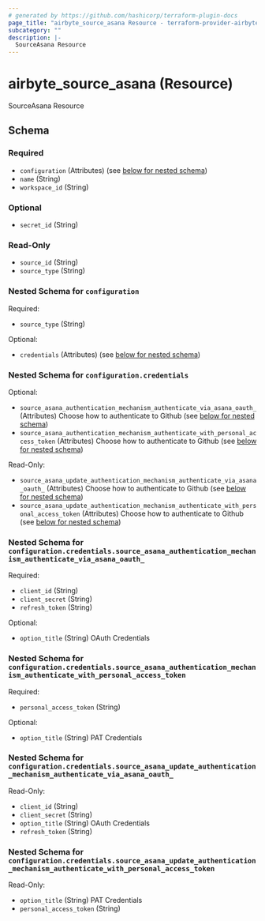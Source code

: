```yaml
---
# generated by https://github.com/hashicorp/terraform-plugin-docs
page_title: "airbyte_source_asana Resource - terraform-provider-airbyte"
subcategory: ""
description: |-
  SourceAsana Resource
---
```


# airbyte_source_asana (Resource)

SourceAsana Resource



<!-- schema generated by tfplugindocs -->
## Schema

### Required

- `configuration` (Attributes) (see [below for nested schema](#nestedatt--configuration))
- `name` (String)
- `workspace_id` (String)

### Optional

- `secret_id` (String)

### Read-Only

- `source_id` (String)
- `source_type` (String)

<a id="nestedatt--configuration"></a>
### Nested Schema for `configuration`

Required:

- `source_type` (String)

Optional:

- `credentials` (Attributes) (see [below for nested schema](#nestedatt--configuration--credentials))

<a id="nestedatt--configuration--credentials"></a>
### Nested Schema for `configuration.credentials`

Optional:

- `source_asana_authentication_mechanism_authenticate_via_asana_oauth_` (Attributes) Choose how to authenticate to Github (see [below for nested schema](#nestedatt--configuration--credentials--source_asana_authentication_mechanism_authenticate_via_asana_oauth_))
- `source_asana_authentication_mechanism_authenticate_with_personal_access_token` (Attributes) Choose how to authenticate to Github (see [below for nested schema](#nestedatt--configuration--credentials--source_asana_authentication_mechanism_authenticate_with_personal_access_token))

Read-Only:

- `source_asana_update_authentication_mechanism_authenticate_via_asana_oauth_` (Attributes) Choose how to authenticate to Github (see [below for nested schema](#nestedatt--configuration--credentials--source_asana_update_authentication_mechanism_authenticate_via_asana_oauth_))
- `source_asana_update_authentication_mechanism_authenticate_with_personal_access_token` (Attributes) Choose how to authenticate to Github (see [below for nested schema](#nestedatt--configuration--credentials--source_asana_update_authentication_mechanism_authenticate_with_personal_access_token))

<a id="nestedatt--configuration--credentials--source_asana_authentication_mechanism_authenticate_via_asana_oauth_"></a>
### Nested Schema for `configuration.credentials.source_asana_authentication_mechanism_authenticate_via_asana_oauth_`

Required:

- `client_id` (String)
- `client_secret` (String)
- `refresh_token` (String)

Optional:

- `option_title` (String) OAuth Credentials


<a id="nestedatt--configuration--credentials--source_asana_authentication_mechanism_authenticate_with_personal_access_token"></a>
### Nested Schema for `configuration.credentials.source_asana_authentication_mechanism_authenticate_with_personal_access_token`

Required:

- `personal_access_token` (String)

Optional:

- `option_title` (String) PAT Credentials


<a id="nestedatt--configuration--credentials--source_asana_update_authentication_mechanism_authenticate_via_asana_oauth_"></a>
### Nested Schema for `configuration.credentials.source_asana_update_authentication_mechanism_authenticate_via_asana_oauth_`

Read-Only:

- `client_id` (String)
- `client_secret` (String)
- `option_title` (String) OAuth Credentials
- `refresh_token` (String)


<a id="nestedatt--configuration--credentials--source_asana_update_authentication_mechanism_authenticate_with_personal_access_token"></a>
### Nested Schema for `configuration.credentials.source_asana_update_authentication_mechanism_authenticate_with_personal_access_token`

Read-Only:

- `option_title` (String) PAT Credentials
- `personal_access_token` (String)


